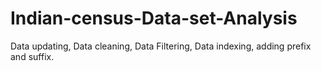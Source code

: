 # Indian-census-Data-set-Analysis
Data updating, Data cleaning, Data Filtering, Data indexing, adding prefix and suffix.
